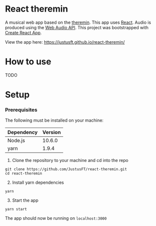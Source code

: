 # React theremin

A musical web app based on the [theremin](https://en.wikipedia.org/wiki/Theremin). This app uses [React](https://reactjs.org/). Audio is produced using the [Web Audio API](https://www.w3.org/TR/webaudio/).
This project was bootstrapped with [Create React App](https://github.com/facebookincubator/create-react-app).

View the app here: https://justusft.github.io/react-theremin/

# How to use

TODO

# Setup

### Prerequisites

The following must be installed on your machine:

| Dependency | Version |
| ---------- | ------- |
| Node.js    | 10.6.0  |
| yarn       | 1.9.4   |

1. Clone the repository to your machine and cd into the repo

```
git clone https://github.com/JustusFT/react-theremin.git
cd react-theremin
```

2. Install yarn dependencies

```
yarn
```

3. Start the app

```
yarn start
```

The app should now be running on `localhost:3000`
